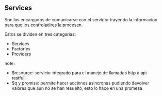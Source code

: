 ##  Services

Son los encargados de comunicarse con el servidor trayendo la informacion para que los controladires la procesen.

Estos se dividen en tres categorias:

- Services
- Factories
- Providers

note: 
- $resource: servicio integrado para el manejo de llamadas http a api restfull
- $q y promise: permite hacer acciones asincronas pudiendo devolver valores que aun no se han resuelto, esto lo hace en una promesa.